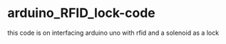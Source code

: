 # arduino_RFID_lock-code
this code is on interfacing arduino uno with rfid and a solenoid as a lock
